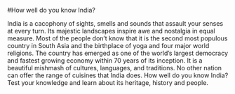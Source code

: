 #How well do you know India?

India is a cacophony of sights, smells and sounds that assault your senses at every turn. Its majestic landscapes inspire awe and nostalgia in equal measure. Most of the people don’t know that it is the second most populous country in South Asia and the birthplace of yoga and four major world religions. The country has emerged as one of the world’s largest democracy and fastest growing economy within 70 years of its inception. It is a beautiful mishmash of cultures, languages, and traditions. No other nation can offer the range of cuisines that India does. 
How well do you know India? 
Test your knowledge and learn about its heritage, history and people.
